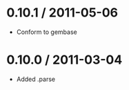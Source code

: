 0.10.1 / 2011-05-06
===================

  * Conform to gembase

0.10.0 / 2011-03-04
===================

  * Added .parse
